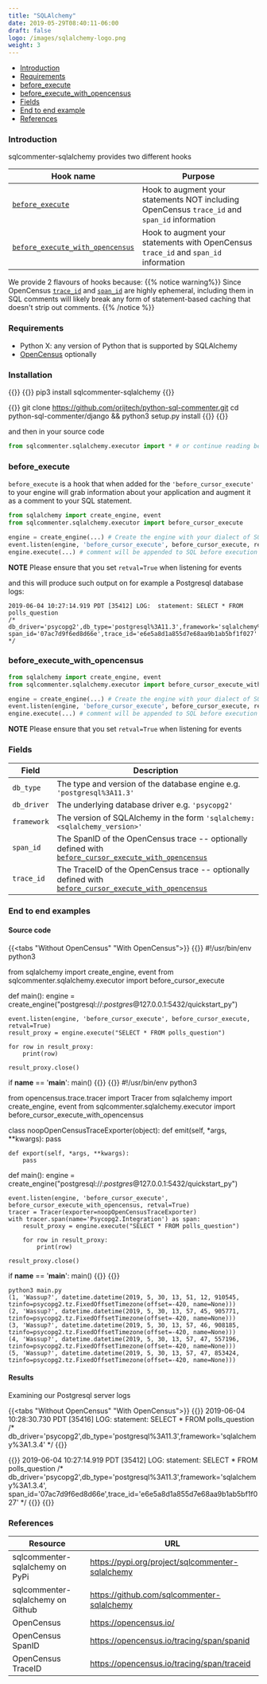 ```yaml
---
title: "SQLAlchemy"
date: 2019-05-29T08:40:11-06:00
draft: false
logo: /images/sqlalchemy-logo.png
weight: 3
---
```


- [Introduction](#introduction)
- [Requirements](#requirements)
- [before\_execute](#before_execute)
- [before\_execute\_with\_opencensus](#before_execute_with_opencensus)
- [Fields](#fields)
- [End to end example](#end-to-end-example)
- [References](#references)

### Introduction
sqlcommenter-sqlalchemy provides two different hooks

Hook name|Purpose
---|---
[`before_execute`](#before_execute)|Hook to augment your statements NOT including OpenCensus `trace_id` and `span_id` information
[`before_execute_with_opencensus`](#before_execute_with_opencensus)|Hook to augment your statements with OpenCensus `trace_id` and `span_id` information

We provide 2 flavours of hooks because:
{{% notice warning%}}
Since OpenCensus [`trace_id`](https://opencensus.io/tracing/span/traceid) and [`span_id`](https://opencensus.io/tracing/span/spanid/) are highly ephemeral, including them in SQL comments will likely break any form of statement-based caching that doesn't strip out comments.
{{% /notice %}}

### Requirements

* Python X: any version of Python that is supported by SQLAlchemy
* [OpenCensus](https://opencensus.io/) optionally

### Installation

{{<tabs Pip Source>}}
{{<highlight shell>}}
pip3 install sqlcommenter-sqlalchemy
{{</highlight>}}

{{<highlight shell>}}
git clone https://github.com/orijtech/python-sql-commenter.git
cd python-sql-commenter/django && python3 setup.py install
{{</highlight>}}
{{</tabs>}}

and then in your source code

```python
from sqlcommenter.sqlalchemy.executor import * # or continue reading below for specific options
```


### before\_execute

`before_execute` is a hook that when added for the `'before_cursor_execute'` to your engine will grab information about your application and augment it as a comment to your SQL statement.

```python
from sqlalchemy import create_engine, event
from sqlcommenter.sqlalchemy.executor import before_cursor_execute

engine = create_engine(...) # Create the engine with your dialect of SQL
event.listen(engine, 'before_cursor_execute', before_cursor_execute, retval=True)
engine.execute(...) # comment will be appended to SQL before execution
```

**NOTE**
Please ensure that you set `retval=True` when listening for events

and this will produce such output on for example a Postgresql database logs:
```shell
2019-06-04 10:27:14.919 PDT [35412] LOG:  statement: SELECT * FROM polls_question
/* db_driver='psycopg2',db_type='postgresql%3A11.3',framework='sqlalchemy%3A1.3.4',
span_id='07ac7d9f6ed8d66e',trace_id='e6e5a8d1a855d7e68aa9b1ab5bf1f027' */
```

### before\_execute\_with\_opencensus

```python
from sqlalchemy import create_engine, event
from sqlcommenter.sqlalchemy.executor import before_cursor_execute_with_opencensus

engine = create_engine(...) # Create the engine with your dialect of SQL
event.listen(engine, 'before_cursor_execute', before_cursor_execute, retval=True)
engine.execute(...) # comment will be appended to SQL before execution
```

**NOTE**
Please ensure that you set `retval=True` when listening for events


### Fields

Field|Description
---|---
`db_type`|The type and version of the database engine e.g. `'postgresql%3A11.3'`
`db_driver`|The underlying database driver e.g. `'psycopg2'`
`framework`|The version of SQLAlchemy in the form `'sqlalchemy:<sqlalchemy_version>'`
`span_id`|The SpanID of the OpenCensus trace -- optionally defined with [`before_cursor_execute_with_opencensus`](#before_cursor_execute_with_opencensus)
`trace_id`|The TraceID of the OpenCensus trace -- optionally defined with [`before_cursor_execute_with_opencensus`](#before_cursor_execute_with_opencensus)

### End to end examples

#### Source code

{{<tabs "Without OpenCensus" "With OpenCensus">}}
{{<highlight python>}}
#!/usr/bin/env python3

from sqlalchemy import create_engine, event
from sqlcommenter.sqlalchemy.executor import before_cursor_execute

def main():
    engine = create_engine("postgresql://:$postgres$@127.0.0.1:5432/quickstart_py")

    event.listen(engine, 'before_cursor_execute', before_cursor_execute, retval=True)
    result_proxy = engine.execute("SELECT * FROM polls_question")

    for row in result_proxy:
        print(row)

    result_proxy.close()

if __name__ == '__main__':
    main()
{{</highlight>}}
{{<highlight python>}}
#!/usr/bin/env python3

from opencensus.trace.tracer import Tracer
from sqlalchemy import create_engine, event
from sqlcommenter.sqlalchemy.executor import before_cursor_execute_with_opencensus

class noopOpenCensusTraceExporter(object):
    def emit(self, *args, **kwargs):
        pass

    def export(self, *args, **kwargs):
        pass

def main():
    engine = create_engine("postgresql://:$postgres$@127.0.0.1:5432/quickstart_py")

    event.listen(engine, 'before_cursor_execute', before_cursor_execute_with_opencensus, retval=True)
    tracer = Tracer(exporter=noopOpenCensusTraceExporter)
    with tracer.span(name='Psycopg2.Integration') as span:
        result_proxy = engine.execute("SELECT * FROM polls_question")

        for row in result_proxy:
            print(row)

    result_proxy.close()

if __name__ == '__main__':
    main()
{{</highlight>}}
{{</tabs>}}

```shell
python3 main.py
(1, 'Wassup?', datetime.datetime(2019, 5, 30, 13, 51, 12, 910545, tzinfo=psycopg2.tz.FixedOffsetTimezone(offset=-420, name=None)))
(2, 'Wassup?', datetime.datetime(2019, 5, 30, 13, 57, 45, 905771, tzinfo=psycopg2.tz.FixedOffsetTimezone(offset=-420, name=None)))
(3, 'Wassup?', datetime.datetime(2019, 5, 30, 13, 57, 46, 908185, tzinfo=psycopg2.tz.FixedOffsetTimezone(offset=-420, name=None)))
(4, 'Wassup?', datetime.datetime(2019, 5, 30, 13, 57, 47, 557196, tzinfo=psycopg2.tz.FixedOffsetTimezone(offset=-420, name=None)))
(5, 'Wassup?', datetime.datetime(2019, 5, 30, 13, 57, 47, 853424, tzinfo=psycopg2.tz.FixedOffsetTimezone(offset=-420, name=None)))
```

#### Results

Examining our Postgresql server logs

{{<tabs "Without OpenCensus" "With OpenCensus">}}
{{<highlight shell>}}
2019-06-04 10:28:30.730 PDT [35416] LOG:  statement: SELECT * FROM polls_question
/* db_driver='psycopg2',db_type='postgresql%3A11.3',framework='sqlalchemy%3A1.3.4' */
{{</highlight>}}

{{<highlight shell>}}
2019-06-04 10:27:14.919 PDT [35412] LOG:  statement: SELECT * FROM polls_question
/* db_driver='psycopg2',db_type='postgresql%3A11.3',framework='sqlalchemy%3A1.3.4',
span_id='07ac7d9f6ed8d66e',trace_id='e6e5a8d1a855d7e68aa9b1ab5bf1f027' */
{{</highlight>}}
{{</tabs>}}


### References

Resource|URL
---|---
sqlcommenter-sqlalchemy on PyPi|https://pypi.org/project/sqlcommenter-sqlalchemy
sqlcommenter-sqlalchemy on Github|https://github.com/sqlcommenter-sqlalchemy
OpenCensus|https://opencensus.io/
OpenCensus SpanID|https://opencensus.io/tracing/span/spanid
OpenCensus TraceID|https://opencensus.io/tracing/span/traceid
